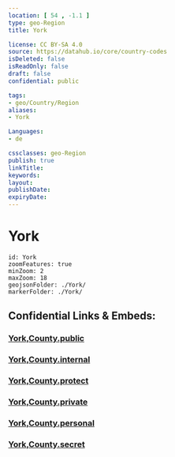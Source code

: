 ```yaml
---
location: [ 54 , -1.1 ] 
type: geo-Region
title: York

license: CC BY-SA 4.0
source: https://datahub.io/core/country-codes
isDeleted: false
isReadOnly: false
draft: false
confidential: public

tags:
- geo/Country/Region
aliases:
- York

Languages:
- de

cssclasses: geo-Region
publish: true
linkTitle: 
keywords: 
layout: 
publishDate: 
expiryDate: 
---
```


# York

```leaflet
id: York
zoomFeatures: true 
minZoom: 2 
maxZoom: 18
geojsonFolder: ./York/
markerFolder: ./York/
```


## Confidential Links & Embeds: 

### [York,County.public](/_public/\Earth\Continent\Europe\Europe~North\UK\England\Regions~England\Yorkshire_and_the_HumberYork,County.public.md) 

### [York,County.internal](/_internal/\Earth\Continent\Europe\Europe~North\UK\England\Regions~England\Yorkshire_and_the_HumberYork,County.internal.md) 

### [York,County.protect](/_protect/\Earth\Continent\Europe\Europe~North\UK\England\Regions~England\Yorkshire_and_the_HumberYork,County.protect.md) 

### [York,County.private](/_private/\Earth\Continent\Europe\Europe~North\UK\England\Regions~England\Yorkshire_and_the_HumberYork,County.private.md) 

### [York,County.personal](/_personal/\Earth\Continent\Europe\Europe~North\UK\England\Regions~England\Yorkshire_and_the_HumberYork,County.personal.md) 

### [York,County.secret](/_secret/\Earth\Continent\Europe\Europe~North\UK\England\Regions~England\Yorkshire_and_the_HumberYork,County.secret.md)

